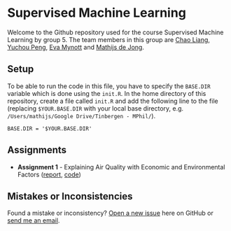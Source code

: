 # Supervised Machine Learning
Welcome to the Github repository used for the course Supervised Machine Learning by group 5. The team members in this group are [Chao Liang](mailto:c.liang@businessdatascience.nl), [Yuchou Peng](mailto:y.peng@businessdatascience.nl), [Eva Mynott](mailto:e.mynott@tinbergen.nl) and [Mathijs de Jong](mailto:m.de.jong@tinbergen.nl).

## Setup
To be able to run the code in this file, you have to specify the `BASE.DIR` variable which is done using the `init.R`. In the home directory of this repository, create a file called `init.R` and add the following line to the file (replacing `$YOUR.BASE.DIR` with your local base directory, e.g. `/Users/mathijs/Google Drive/Tinbergen - MPhil/`).
```
BASE.DIR = '$YOUR.BASE.DIR'
```

## Assignments
- **Assignment 1** - Explaining Air Quality with Economic and Environmental Factors ([report](Week%201/SML%20-%20Assignment%201%20-%20Group%205.pdf), [code](Week%201/Assignment))

## Mistakes or Inconsistencies
Found a mistake or inconsistency? [Open a new issue](https://github.com/Mathijs995/supervised-machine-learning/issues) here on GitHub or [send me an email](mailto:m.de.jong@tinbergen.nl).
